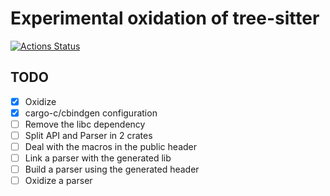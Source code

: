 # Experimental oxidation of tree-sitter

[![Actions Status](https://github.com/lu-zero/tree-sitter-core/workflows/tree-sitter-core/badge.svg)](https://github.com/lu-zero/tree-sitter-core/actions)

## TODO
- [x] Oxidize
- [x] cargo-c/cbindgen configuration
- [ ] Remove the libc dependency
- [ ] Split API and Parser in 2 crates
- [ ] Deal with the macros in the public header
- [ ] Link a parser with the generated lib
- [ ] Build a parser using the generated header
- [ ] Oxidize a parser
